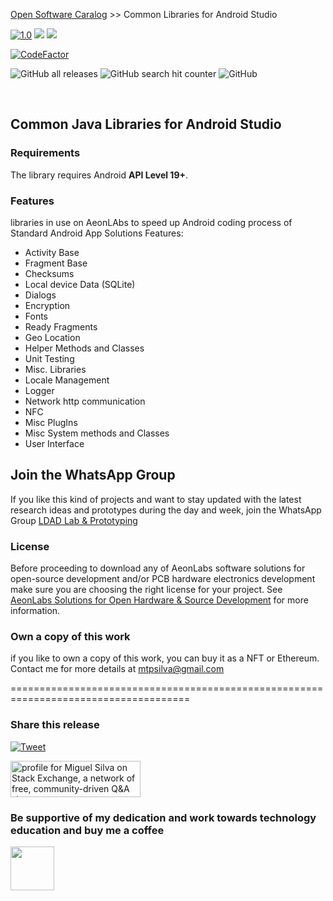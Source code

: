 [Open Software Caralog](https://github.com/aeonSolutions/aeonlabs-open-software-catalogue)  >>  Common Libraries for Android Studio

[![1.0](https://jitpack.io/v/aeonSolutions/AeonLabs-Common-Libraries-for-Android.svg)](https://jitpack.io/#aeonSolutions/AeonLabs-Common-Libraries-for-Android)
[![](https://jitci.com/gh/aeonSolutions/AeonLabs-Common-Libraries-for-Android/svg)](https://jitci.com/gh/aeonSolutions/AeonLabs-Common-Libraries-for-Android)
![](https://views.whatilearened.today/views/github/aeonSolutions/AeonLabs-Common-Libraries-for-Android.svg)

[![CodeFactor](https://www.codefactor.io/repository/github/aeonsolutions/aeonlabs-common-libraries-for-android/badge)](https://www.codefactor.io/repository/github/aeonsolutions/aeonlabs-common-libraries-for-android)

![GitHub all releases](https://img.shields.io/github/downloads/aeonSolutions/AeonLabs-Common-Libraries-for-Android/total?style=for-the-badge)
![GitHub search hit counter](https://img.shields.io/github/search/aeonSolutions/AeonLabs-Common-Libraries-for-Android/AeonLabs%20Common%20Libraries%20for%20Android?style=for-the-badge)
![GitHub](https://img.shields.io/github/license/aeonSolutions/AeonLabs-Common-Libraries-for-Android?style=for-the-badge)

<br>

## Common Java Libraries for Android Studio
 

### Requirements
The library requires Android **API Level 19+**.


### Features
libraries in use on AeonLAbs to speed up Android coding process of Standard Android App Solutions
Features:
- Activity Base
- Fragment Base
- Checksums
- Local device Data (SQLite)
- Dialogs
- Encryption
- Fonts
- Ready Fragments
- Geo Location
- Helper Methods and Classes
- Unit Testing 
- Misc. Libraries
- Locale Management
- Logger
- Network http communication
- NFC
- Misc PlugIns
- Misc System methods and Classes
- User Interface

## Join the WhatsApp Group
If you like this kind of projects and want to stay updated with the latest research ideas and prototypes during the day and week, join the WhatsApp Group
[LDAD Lab & Prototyping](https://chat.whatsapp.com/FkNC7u83kuy2QRA5sqjBVg)

### License

Before proceeding to download any of AeonLabs software solutions for open-source development and/or PCB hardware electronics development make sure you are choosing the right license for your project. See [AeonLabs Solutions for Open Hardware & Source Development](https://github.com/aeonSolutions/PCB-Prototyping-Catalogue/wiki/AeonLabs-Solutions-for-Open-Hardware-&-Source-Development) for more information. 

### Own a copy of this work
if you like to own a copy of this work, you can buy it as a NFT or Ethereum. Contact me for more details at mtpsilva@gmail.com

=====================================================================================
### Share this release
[![Tweet](https://img.shields.io/twitter/url/http/shields.io.svg?style=social)](https://twitter.com/intent/tweet?original_referer=https%3A%2F%2Fjitpack.io%2F&ref_src=twsrc%5Etfw&text=Version%201.0%20of%20AeonLabs-Common-Libraries-for-Android%20is%20now%20available%20on%20&tw_p=tweetbutton&url=http%3A%2F%2Fgithub.com%2FaeonSolutions%2FAeonLabs-Common-Libraries-for-Android)

<a href="https://stackexchange.com/users/18907312/miguel-silva"><img src="https://stackexchange.com/users/flair/18907312.png" width="208" height="58" alt="profile for Miguel Silva on Stack Exchange, a network of free, community-driven Q&amp;A sites" title="profile for Miguel Silva on Stack Exchange, a network of free, community-driven Q&amp;A sites" /></a>

### Be supportive of my dedication and work towards technology education and buy me a coffee


[<img src="https://cdn.buymeacoffee.com/buttons/v2/default-yellow.png" data-canonical-src="https://cdn.buymeacoffee.com/buttons/v2/default-yellow.png" height="70" />](https://www.buymeacoffee.com/migueltomas)
